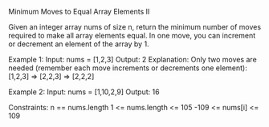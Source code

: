  Minimum Moves to Equal Array Elements II


Given an integer array nums of size n, return the minimum number of moves required to make all array elements equal.
In one move, you can increment or decrement an element of the array by 1.
 
Example 1:
Input: nums = [1,2,3]
Output: 2
Explanation:
Only two moves are needed (remember each move increments or decrements one element):
[1,2,3]  =>  [2,2,3]  =>  [2,2,2]

Example 2:
Input: nums = [1,10,2,9]
Output: 16

 
Constraints:
n == nums.length
1 <= nums.length <= 105
-109 <= nums[i] <= 109





